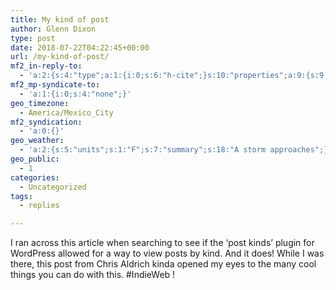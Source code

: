 ```yaml
---
title: My kind of post
author: Glenn Dixon
type: post
date: 2018-07-22T04:22:45+00:00
url: /my-kind-of-post/
mf2_in-reply-to:
  - 'a:2:{s:4:"type";a:1:{i:0;s:6:"h-cite";}s:10:"properties";a:9:{s:9:"published";a:1:{i:0;s:25:"2017-08-11T05:40:13-07:00";}s:7:"updated";a:1:{i:0;s:25:"2018-05-30T21:03:12-07:00";}s:7:"summary";a:1:{i:0;s:131:"A WordPress plugin that allows you to easily create a huge variety of social media post types to own your social media life online.";}s:4:"name";a:1:{i:0;s:31:"Post Kinds Plugin for WordPress";}s:3:"url";a:1:{i:0;s:66:"https://boffosocko.com/2017/08/11/post-kinds-plugin-for-wordpress/";}s:8:"category";a:11:{i:0;s:8:"indieweb";i:1;s:8:"linkblog";i:2;s:9:"microblog";i:3;s:6:"plugin";i:4;s:12:"post-formats";i:5;s:10:"post-kinds";i:6;s:17:"post-kinds-plugin";i:7;s:10:"post-types";i:8;s:10:"webmention";i:9;s:9:"wordpress";i:10;s:16:"wordpress-plugin";}s:11:"publication";a:1:{i:0;s:10:"BoffoSocko";}s:8:"featured";a:1:{i:0;s:73:"https://boffosocko.com/wp-content/uploads/2017/08/post-all-the-things.jpg";}s:6:"author";a:3:{s:4:"name";s:13:"Chris Aldrich";s:3:"url";s:27:"https://www.boffosocko.com/";s:5:"photo";s:151:"https://secure.gravatar.com/avatar/d5fb4e498fe609cc29b04e5b7ad688c4?s=49&d=https://boffosocko.com/wp-content/plugins/semantic-linkbacks/img/mm.jpg&r=pg";}}}'
mf2_mp-syndicate-to:
  - 'a:1:{i:0;s:4:"none";}'
geo_timezone:
  - America/Mexico_City
mf2_syndication:
  - 'a:0:{}'
geo_weather:
  - 'a:2:{s:5:"units";s:1:"F";s:7:"summary";s:18:"A storm approaches";}'
geo_public:
  - 1
categories:
  - Uncategorized
tags:
  - replies

---
```

I ran across this article when searching to see if the &#8216;post kinds&#8217; plugin for WordPress allowed for a way to view posts by kind. And it does! While I was there, this post from Chris Aldrich kinda opened my eyes to the many cool things you can do with this. #IndieWeb !